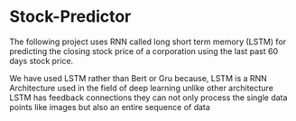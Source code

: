# Stock-Predictor
The following project uses RNN called long short term memory (LSTM) for predicting the closing stock price of a corporation using the last past 60 days stock price.

We have used LSTM rather than Bert or Gru because,
LSTM is a RNN Architecture used in the field of deep learning unlike other architecture 
LSTM has feedback connections they can not only process the single data points like images but also an entire sequence of data
